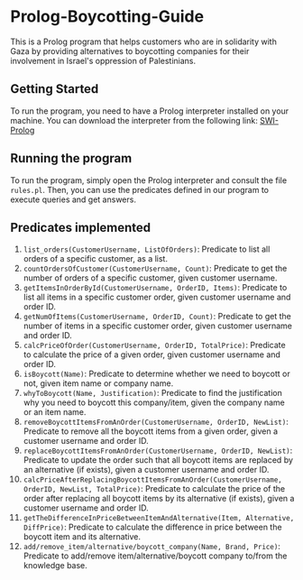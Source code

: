 # Prolog-Boycotting-Guide
This is a Prolog program that helps customers who are in solidarity with Gaza by providing alternatives to boycotting companies for their involvement in Israel's oppression of Palestinians.

## Getting Started
To run the program, you need to have a Prolog interpreter installed on your machine. You can download the interpreter from the following link: [SWI-Prolog](http://www.swi-prolog.org/Download.html)

## Running the program
To run the program, simply open the Prolog interpreter and consult the file `rules.pl`. Then, you can use the predicates defined in our program to execute queries and get answers.

## Predicates implemented

1. ```list_orders(CustomerUsername, ListOfOrders)```:
    Predicate to list all orders of a specific customer, as a list.
2. ```countOrdersOfCustomer(CustomerUsername, Count)```:
    Predicate to get the number of orders of a specific customer, given customer username.
3. ```getItemsInOrderById(CustomerUsername, OrderID, Items)```:
    Predicate to list all items in a specific customer order, given customer username and order ID.
4. ```getNumOfItems(CustomerUsername, OrderID, Count)```:
    Predicate to get the number of items in a specific customer order, given customer username and order ID.
5. ```calcPriceOfOrder(CustomerUsername, OrderID, TotalPrice)```:
    Predicate to calculate the price of a given order, given customer username and order ID.
6. ```isBoycott(Name)```:
    Predicate to determine whether we need to boycott or not, given item name or company name.
7. ```whyToBoycott(Name, Justification)```:
    Predicate to find the justification why you need to boycott this company/item, given the company name or an item name.
8. ```removeBoycottItemsFromAnOrder(CustomerUsername, OrderID, NewList)```:
    Predicate to remove all the boycott items from a given order, given a customer username and order ID.
9. ```replaceBoycottItemsFromAnOrder(CustomerUsername, OrderID, NewList)```:
    Predicate to update the order such that all boycott items are replaced by an alternative (if exists), given a customer username and order ID.
10. ```calcPriceAfterReplacingBoycottItemsFromAnOrder(CustomerUsername, OrderID, NewList, TotalPrice)```:
    Predicate to calculate the price of the order after replacing all boycott items by its alternative (if exists), given a customer username and order ID.
11. ```getTheDifferenceInPriceBetweenItemAndAlternative(Item, Alternative, DiffPrice)```:
    Predicate to calculate the difference in price between the boycott item and its alternative.
12. ```add/remove_item/alternative/boycott_company(Name, Brand, Price)```:
    Predicate to add/remove item/alternative/boycott company to/from the knowledge base.